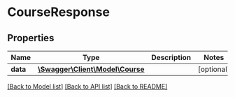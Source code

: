 # CourseResponse

## Properties
Name | Type | Description | Notes
------------ | ------------- | ------------- | -------------
**data** | [**\Swagger\Client\Model\Course**](Course.md) |  | [optional] 

[[Back to Model list]](../../README.md#documentation-for-models) [[Back to API list]](../../README.md#documentation-for-api-endpoints) [[Back to README]](../../README.md)

